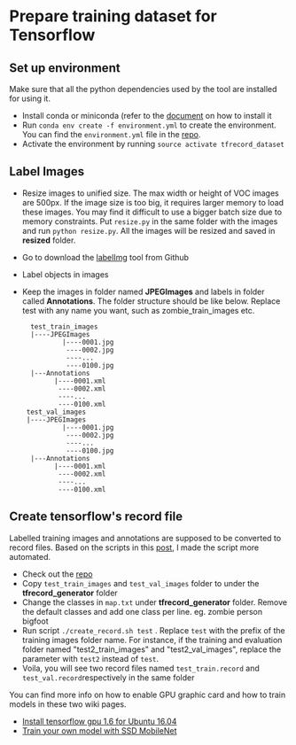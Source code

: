 # Prepare training dataset for Tensorflow 

## Set up environment
Make sure that all the python dependencies used by the tool are installed for using it. 

 - Install conda or miniconda (refer to the [document](https://conda.io/docs/user-guide/install/linux.html) on how to install it 
 - Run `conda env create -f environment.yml` to create the environment. You can find the `environment.yml` file in the [repo](https://github.com/ichbinblau/tfrecord_generator).
 - Activate the environment by running `source activate tfrecord_dataset`

## Label Images

 - Resize images to unified size. The max width or height of VOC images are 500px. If the image size is too big, it requires larger memory to load these images. You may find it difficult to use a bigger batch size due to memory constraints. Put `resize.py` in the same folder with the images and run `python resize.py`. All the images will be resized and saved in **resized** folder.
 - Go to download the [labelImg](https://github.com/tzutalin/labelImg) tool from Github
 - Label objects in images
- Keep the images in folder named **JPEGImages** and labels in folder called **Annotations**. The folder structure should be like below. Replace test with any name you want, such as zombie_train_images etc. 

        test_train_images 
        |----JPEGImages
    		    |----0001.jpg
    			 ----0002.jpg
    			 ----...
    			 ----0100.jpg  
        |---Annotations
              |----0001.xml
               ----0002.xml
               ----...
               ----0100.xml  
       test_val_images
       |----JPEGImages
    		    |----0001.jpg
    			 ----0002.jpg
    			 ----...
    			 ----0100.jpg  
        |---Annotations
              |----0001.xml
               ----0002.xml
               ----...
               ----0100.xml  

## Create tensorflow's record file
Labelled training images and annotations are supposed to be converted to record files.  Based on the scripts in this [post](https://github.com/datitran/raccoon_dataset), I made the script more automated. 

 - Check out the [repo](https://github.com/ichbinblau/tfrecord_generator)
 - Copy `test_train_images` and `test_val_images` folder to under the **tfrecord_generator** folder 
 - Change the classes in `map.txt` under **tfrecord_generator** folder. Remove the default classes and add one class per line. eg. 
    zombie
    person
    bigfoot
 - Run script `./create_record.sh test` . Replace `test` with the prefix of the training images folder name. For instance, if the training and evaluation folder named "test2_train_images" and "test2_val_images", replace the parameter with `test2` instead of `test`.
 - Voila, you will see two record files named `test_train.record` and `test_val.record`respectively in the same folder
 
 
You can find more info on how to enable GPU graphic card and how to train models in these two wiki pages.
- [Install tensorflow gpu 1.6 for Ubuntu 16.04](https://github.com/ichbinblau/tfrecord_generator/wiki/Install-tensorflow-gpu-1.6-for-Ubuntu-16.04)
- [Train your own model with SSD MobileNet](https://github.com/ichbinblau/tfrecord_generator/wiki/Train-your-own-model-with-SSD-MobileNet)

